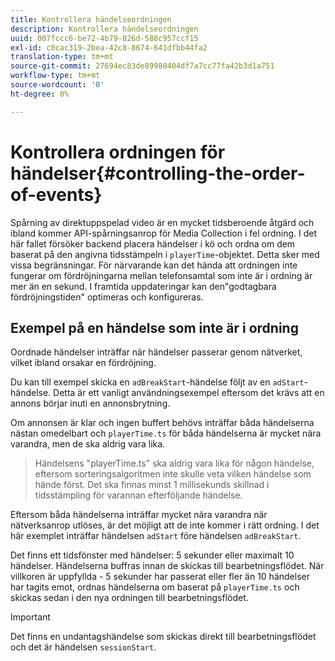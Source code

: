 ```yaml
---
title: Kontrollera händelseordningen
description: Kontrollera händelseordningen
uuid: 007fccc6-be72-4b79-826d-588c957ccf15
exl-id: c0cac319-2bea-42c8-8674-641dfbb44fa2
translation-type: tm+mt
source-git-commit: 27694ec83de89980404df7a7cc77fa42b3d1a751
workflow-type: tm+mt
source-wordcount: '0'
ht-degree: 0%

---
```


# Kontrollera ordningen för händelser{#controlling-the-order-of-events}

Spårning av direktuppspelad video är en mycket tidsberoende åtgärd och ibland kommer API-spårningsanrop för Media Collection i fel ordning. I det här fallet försöker backend placera händelser i kö och ordna om dem baserat på den angivna tidsstämpeln i `playerTime`-objektet.  Detta sker med vissa begränsningar. För närvarande kan det hända att ordningen inte fungerar om fördröjningarna mellan telefonsamtal som inte är i ordning är mer än en sekund. I framtida uppdateringar kan den&quot;godtagbara fördröjningstiden&quot; optimeras och konfigureras.

## Exempel på en händelse som inte är i ordning

Oordnade händelser inträffar när händelser passerar genom nätverket, vilket ibland orsakar en fördröjning.

Du kan till exempel skicka en `adBreakStart`-händelse följt av en `adStart`-händelse. Detta är ett vanligt användningsexempel eftersom det krävs att en annons börjar inuti en annonsbrytning.

Om annonsen är klar och ingen buffert behövs inträffar båda händelserna nästan omedelbart och `playerTime.ts` för båda händelserna är mycket nära varandra, men de ska aldrig vara lika.

> Händelsens &quot;playerTime.ts&quot; ska aldrig vara lika för någon händelse, eftersom sorteringsalgoritmen inte skulle veta vilken händelse som hände först. Det ska finnas minst 1 millisekunds skillnad i tidsstämpling för varannan efterföljande händelse.

Eftersom båda händelserna inträffar mycket nära varandra när nätverksanrop utlöses, är det möjligt att de inte kommer i rätt ordning. I det här exemplet inträffar händelsen `adStart` före händelsen `adBreakStart`.


Det finns ett tidsfönster med händelser: 5 sekunder eller maximalt 10 händelser. Händelserna buffras innan de skickas till bearbetningsflödet. När villkoren är uppfyllda - 5 sekunder har passerat eller fler än 10 händelser har tagits emot, ordnas händelserna om baserat på `playerTime.ts` och skickas sedan i den nya ordningen till bearbetningsflödet.

>[!IMPORTANT]
>
>Det finns en undantagshändelse som skickas direkt till bearbetningsflödet och det är händelsen `sessionStart`.
